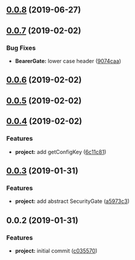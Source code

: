 ## [0.0.8](https://github.com/SpoonX/stix-security/compare/v0.0.7...v0.0.8) (2019-06-27)



## [0.0.7](https://github.com/SpoonX/stix-security/compare/v0.0.6...v0.0.7) (2019-02-02)


### Bug Fixes

* **BearerGate:** lower case header ([9074caa](https://github.com/SpoonX/stix-security/commit/9074caa))



## [0.0.6](https://github.com/SpoonX/stix-security/compare/v0.0.5...v0.0.6) (2019-02-02)



## [0.0.5](https://github.com/SpoonX/stix-security/compare/v0.0.4...v0.0.5) (2019-02-02)



## [0.0.4](https://github.com/SpoonX/stix-security/compare/v0.0.3...v0.0.4) (2019-02-02)


### Features

* **project:** add getConfigKey ([6c11c81](https://github.com/SpoonX/stix-security/commit/6c11c81))



## [0.0.3](https://github.com/SpoonX/stix-security/compare/v0.0.2...v0.0.3) (2019-01-31)


### Features

* **project:** add abstract SecurityGate ([a5973c3](https://github.com/SpoonX/stix-security/commit/a5973c3))



## 0.0.2 (2019-01-31)


### Features

* **project:** initial commit ([c035570](https://github.com/SpoonX/stix-security/commit/c035570))



